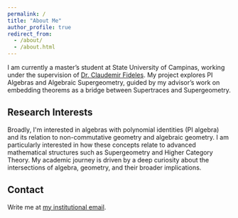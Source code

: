 ```yaml
---
permalink: /
title: "About Me"
author_profile: true
redirect_from: 
  - /about/
  - /about.html
---
```


I am currently a master’s student at State University of Campinas, working under the supervision of [Dr. Claudemir Fideles](https://sites.google.com/unicamp.br/fideles/). My project explores PI Algebras and Algebraic Supergeometry, guided by my advisor’s work on embedding theorems as a bridge between Supertraces and Supergeometry. 

Research Interests
------
Broadly, I'm interested in algebras with polynomial identities (PI algebra) and its relation to non-commutative geometry and algebraic geometry. I am particularly interested in how these concepts relate to advanced mathematical structures such as Supergeometry and Higher Category Theory. My academic journey is driven by a deep curiosity about the intersections of algebra, geometry, and their broader implications.

Contact
------
Write me at [my institutional email](j241343@dac.unicamp.br). 
